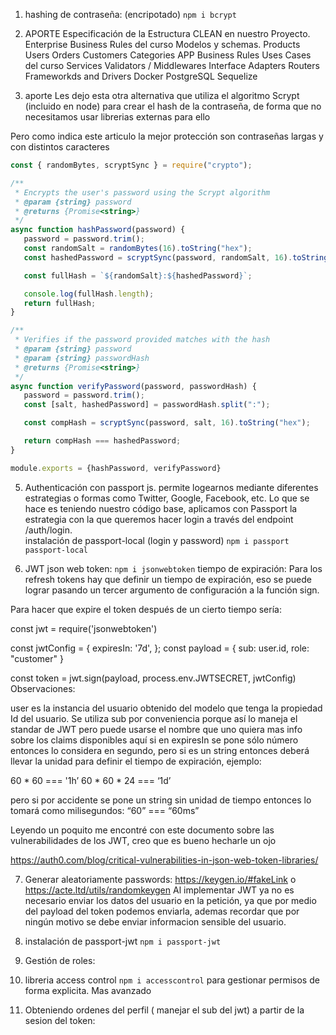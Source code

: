 1. hashing de contraseña: (encripotado) `npm i bcrypt`
2. APORTE
   Especificación de la Estructura CLEAN en nuestro Proyecto.
Enterprise Business Rules del curso
Modelos y schemas.
Products
Users
Orders
Customers
Categories
APP Business Rules Uses Cases del curso
Services
Validators / Middlewares
Interface Adapters
Routers
Frameworkds and Drivers
Docker
PostgreSQL
Sequelize

3. aporte
   Les dejo esta otra alternativa que utiliza el algoritmo Scrypt (incluido en node) para crear el hash de la contraseña, de forma que no necesitamos usar librerias externas para ello

Pero como indica este articulo la mejor protección son contraseñas largas y con distintos caracteres

```js
const { randomBytes, scryptSync } = require("crypto");

/**
 * Encrypts the user's password using the Scrypt algorithm
 * @param {string} password 
 * @returns {Promise<string>}
 */
async function hashPassword(password) {
   password = password.trim();
   const randomSalt = randomBytes(16).toString("hex");
   const hashedPassword = scryptSync(password, randomSalt, 16).toString("hex");

   const fullHash = `${randomSalt}:${hashedPassword}`;

   console.log(fullHash.length);
   return fullHash;
}

/**
 * Verifies if the password provided matches with the hash
 * @param {string} password
 * @param {string} passwordHash
 * @returns {Promise<string>}
 */
async function verifyPassword(password, passwordHash) {
   password = password.trim();
   const [salt, hashedPassword] = passwordHash.split(":");

   const compHash = scryptSync(password, salt, 16).toString("hex");

   return compHash === hashedPassword;
}

module.exports = {hashPassword, verifyPassword}

```

5. Authenticación con passport js. permite logearnos mediante diferentes estrategias o formas como Twitter, Google, Facebook, etc. Lo que se hace es teniendo nuestro código base, aplicamos con Passport la estrategia con la que queremos hacer login a través del endpoint /auth/login.  
   instalación de passport-local (login y password) `npm i passport passport-local`

6. JWT json web token: `npm i jsonwebtoken`
   tiempo de expiración:
   Para los refresh tokens hay que definir un tiempo de expiración, eso se puede lograr pasando un tercer argumento de configuración a la función sign.

Para hacer que expire el token después de un cierto tiempo sería:


const jwt = require('jsonwebtoken')

const jwtConfig = {
  expiresIn: '7d',
};
const payload = {
  sub: user.id,
  role: "customer"
}

const token = jwt.sign(payload, process.env.JWTSECRET, jwtConfig)
Observaciones:

user es la instancia del usuario obtenido del modelo que tenga la propiedad Id del usuario.
Se utiliza sub por conveniencia porque así lo maneja el standar de JWT pero puede usarse el nombre que uno quiera mas info sobre los claims disponibles aquí
si en expiresIn se pone sólo número entonces lo considera en segundo, pero si es un string entonces deberá llevar la unidad para definir el tiempo de expiración, ejemplo:

60 * 60 === '1h’ 60 * 60 * 24 === ‘1d’

pero si por accidente se pone un string sin unidad de tiempo entonces lo tomará como milisegundos: “60” === “60ms”



Leyendo un poquito me encontré con este documento sobre las vulnerabilidades de los JWT, creo que es bueno hecharle un ojo

https://auth0.com/blog/critical-vulnerabilities-in-json-web-token-libraries/
 

7. Generar aleatoriamente passwords: https://keygen.io/#fakeLink o https://acte.ltd/utils/randomkeygen
Al implementar JWT ya no es necesario enviar los datos del usuario en la petición, ya que por medio del payload del token podemos enviarla, ademas recordar que por ningún motivo se debe enviar informacion sensible del usuario.

8. instalación de passport-jwt `npm i passport-jwt`
9. Gestión de roles: 
10. libreria access control `npm i accesscontrol` para gestionar permisos de forma explicita. Mas avanzado
11. Obteniendo ordenes del perfil ( manejar el sub del jwt) a partir de la sesion del token: 

